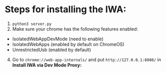 # Steps for installing the IWA:
1. `python3 server.py`
2. Make sure your chrome has the following features enabled:
  * IsolatedWebAppDevMode (need to enable)
  * IsolatedWebApps (enabled by default on ChromeOS)
  * UnrestrictedUsb (enabled by default)
4. Go to `chrome://web-app-internals/` and put `http://127.0.0.1:8080/` in **Install IWA via Dev Mode Proxy:**
